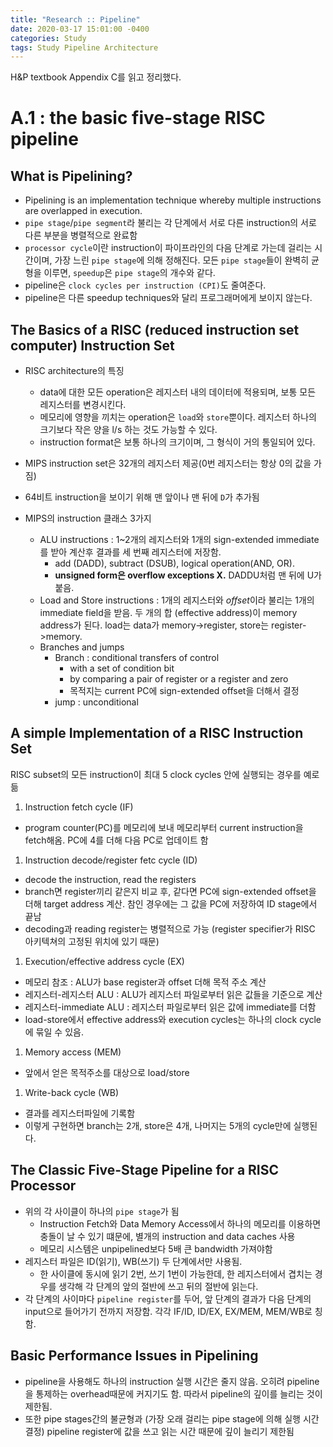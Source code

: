 ```yaml
---
title: "Research :: Pipeline"
date: 2020-03-17 15:01:00 -0400
categories: Study
tags: Study Pipeline Architecture
---
```

H&P textbook Appendix C를 읽고 정리했다.  

# A.1 : the basic five-stage RISC pipeline

## What is Pipelining?

- Pipelining is an implementation technique whereby multiple instructions are overlapped in execution.
- `pipe stage`/`pipe segment`라 불리는 각 단계에서 서로 다른 instruction의 서로 다른 부분을 병렬적으로 완료함
- `processor cycle`이란 instruction이 파이프라인의 다음 단계로 가는데 걸리는 시간이며, 가장 느린 `pipe stage`에 의해 정해진다. 모든 `pipe stage`들이 완벽히 균형을 이루면, `speedup`은 `pipe stage`의 개수와 같다.
- pipeline은 `clock cycles per instruction (CPI)`도 줄여준다.
- pipeline은 다른 speedup techniques와 달리 프로그래머에게 보이지 않는다.

## The Basics of a RISC (reduced instruction set computer) Instruction Set

- RISC architecture의 특징
  - data에 대한 모든 operation은 레지스터 내의 데이터에 적용되며, 보통 모든 레지스터를 변경시킨다.
  - 메모리에 영향을 끼치는 operation은 `load`와 `store`뿐이다. 레지스터 하나의 크기보다 작은 양을 l/s 하는 것도 가능할 수 있다.
  - instruction format은 보통 하나의 크기이며, 그 형식이 거의 통일되어 있다.

- MIPS instruction set은 32개의 레지스터 제공(0번 레지스터는 항상 0의 값을 가짐)
- 64비트 instruction을 보이기 위해 맨 앞이나 맨 뒤에 `D`가 추가됨

- MIPS의 instruction 클래스 3가지
  - ALU instructions : 1~2개의 레지스터와 1개의 sign-extended immediate를 받아 계산후 결과를 세 번째 레지스터에 저장함.
    - add (DADD), subtract (DSUB), logical operation(AND, OR).
    - **unsigned form은 overflow exceptions X.** DADDU처럼 맨 뒤에 U가 붙음.
  - Load and Store instructions : 1개의 레지스터와 *offset*이라 불리는 1개의 immediate field을 받음. 두 개의 합 (effective address)이 memory address가 된다. load는 data가 memory->register, store는 register->memory.
  - Branches and jumps
    - Branch : conditional transfers of control
      - with a set of condition bit
      - by comparing a pair of register or a register and zero
      - 목적지는 current PC에 sign-extended offset을 더해서 결정
    - jump : unconditional

## A simple Implementation of a RISC Instruction Set
RISC subset의 모든 instruction이 최대 5 clock cycles 안에 실행되는 경우를 예로 듦
1. Instruction fetch cycle (IF)
  - program counter(PC)를 메모리에 보내 메모리부터 current instruction을 fetch해옴. PC에 4를 더해 다음 PC로 업데이트 함
1. Instruction decode/register fetc cycle (ID)
  - decode the instruction, read the registers
  - branch면 register끼리 같은지 비교 후, 같다면 PC에 sign-extended offset을 더해 target address 계산. 참인 경우에는 그 값을 PC에 저장하여 ID stage에서 끝남
  - decoding과 reading register는 병렬적으로 가능 (register specifier가 RISC 아키텍쳐의 고정된 위치에 있기 때문)
1. Execution/effective address cycle (EX)
  - 메모리 참조 : ALU가 base register과 offset 더해 목적 주소 계산
  - 레지스터-레지스터 ALU : ALU가 레지스터 파일로부터 읽은 값들을 기준으로 계산
  - 레지스터-immediate ALU : 레지스터 파일로부터 읽은 값에 immediate를 더함
  - load-store에서 effective address와 execution cycles는 하나의 clock cycle에 묶일 수 있음.
1. Memory access (MEM)
  - 앞에서 얻은 목적주소를 대상으로 load/store
1. Write-back cycle (WB)
  - 결과를 레지스터파일에 기록함
- 이렇게 구현하면 branch는 2개, store은 4개, 나머지는 5개의 cycle만에 실행된다.

## The Classic Five-Stage Pipeline for a RISC Processor
- 위의 각 사이클이 하나의 `pipe stage`가 됨
  - Instruction Fetch와 Data Memory Access에서 하나의 메모리를 이용하면 충돌이 날 수 있기 떄문에, 별개의 instruction and data caches 사용
  - 메모리 시스템은 unpipelined보다 5배 큰 bandwidth 가져야함
- 레지스터 파일은 ID(읽기), WB(쓰기) 두 단계에서만 사용됨.
  - 한 사이클에 동시에 읽기 2번, 쓰기 1번이 가능한데, 한 레지스터에서 겹치는 경우를 생각해 각 단계의 앞의 절반에 쓰고 뒤의 절반에 읽는다.
- 각 단계의 사이마다 `pipeline register`를 두어, 앞 단계의 결과가 다음 단계의 input으로 들어가기 전까지 저장함. 각각 IF/ID, ID/EX, EX/MEM, MEM/WB로 칭함.

## Basic Performance Issues in Pipelining
- pipeline을 사용해도 하나의 instruction 실행 시간은 줄지 않음. 오히려 pipeline을 통제하는 overhead때문에 커지기도 함. 따라서 pipeline의 깊이를 늘리는 것이 제한됨.
- 또한 pipe stages간의 불균형과 (가장 오래 걸리는 pipe stage에 의해 실행 시간 결정) pipeline register에 값을 쓰고 읽는 시간 때문에 깊이 늘리기 제한됨